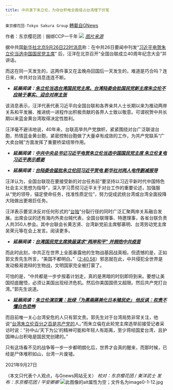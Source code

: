 ```yaml
---
title: 中共拿下朱立伦，为夺台积电全面侵占台湾埋下伏笔
---
```

`東京櫻花団-Tokyo Sakura Group` [轉載自GNews](https://gnews.org/zh-hans/1557836/)

作者：东京樱花团｜捆绑CCP一千年
![](https://lh4.googleusercontent.com/w_ghrYHDkxX4uhSSE0KIRO0C-Hfd9swD1kwTckXFtPjiM9efs3dxT_DjHCSJ8eEW3714o70dorMU-XkSfr2s1bsAo5HCCodfRZKj7kaCACdxM2CqOVoauO7XmmBVzM5odxVDVLsb=s0)
[*图片来源*](https://s.rfi.fr/media/display/4d8ca23e-1e4d-11ec-98bd-005056a97e36/AP21268435004841.jpg)

据中共国[新华社北京9月26日22时消息](http://www.news.cn/politics/leaders/2021-09/26/c_1127905684.htm)称：在中共26日要闻中刊发“[习近平电贺朱立伦当选中国国民党主席](http://www.news.cn/tw/2021-09/26/c_1127904222.htm)” 后，汪洋在北京召开“全国台联成立40周年纪念大会”并讲话。

而这在同一天发生的，这两件事又在孟晚舟回国后一天发生的，难道是巧合吗？连日来，中共对台消息连连不断。

- ***延展阅读：***[***朱立伦当选台湾国民党主席。***](https://www.rfi.fr/cn/%E6%94%BF%E6%B2%BB/20210925-%E6%9C%B1%E7%AB%8B%E4%BC%A6%E5%BD%93%E9%80%89%E5%9B%BD%E6%B0%91%E5%85%9A%E4%B8%BB%E5%B8%AD)[***台湾陆委会批国民党新主席朱立伦不应昧于事实、迎合对岸主张***](https://www.rfi.fr/cn/%E4%B8%AD%E5%9B%BD/20210926-%E5%8F%B0%E6%B9%BE%E9%99%86%E5%A7%94%E4%BC%9A%E6%89%B9%E5%9B%BD%E6%B0%91%E5%85%9A%E6%96%B0%E4%B8%BB%E5%B8%AD%E6%9C%B1%E7%AB%8B%E4%BC%A6%E4%B8%8D%E5%BA%94%E6%98%A7%E4%BA%8E%E4%BA%8B%E5%AE%9E-%E8%BF%8E%E5%90%88%E5%AF%B9%E5%B2%B8%E4%B8%BB%E5%BC%A0)


该消息表示，汪洋代表代表习近平向全国台联和各界亲共人士长期以来为推动两岸关系和平发展、推进统一进程作出积极贡献的各界人士致以敬意。可谓祝贺中共长期以来蓝金黄台湾取得决定性胜利。

汪洋毫不避讳地说，40年来，台联高举共产党旗帜，紧紧围绕对台广泛联谊台胞，热情蓝金黄台胞，紧密控制台胞做了大量卓有成效的工作，为共产党联系“广大卖台贼”方面发挥了重要桥梁纽带作用。

- ***延展阅读：***[***中共中央总书记习近平电贺朱立伦当选中国国民党主席 朱立伦复电习近平表示感谢***](http://www.news.cn/tw/2021-09/26/c_1127904222.htm)


- ***延展阅读：***[***台陆委会猛批朱立伦回习近平贺电 新华社对两人电传删减报导***](https://www.voachinese.com/a/taiwan-opposition-party-s-new-leader-pledges-renewed-talks-with-china/6246201.html)


汪洋认为，全国台联现在要接受新的对台任务前“要坚持以习近平新时代中国特色社会主义思想为指导”，深入学习贯彻习近平关于对台工作的重要论述，加强服从“党的领导，锚定使命任务，找准性质定位”，努力促成武统台湾或台湾全面投降大陆做出更艰巨任务。

汪洋表示要坚决反对任何形式的“[台独](https://www.forbes.com/sites/davidaxe/2021/09/13/taiwan-is-arming-itself-to-beat-a-chinese-invasion-some-new-weapons-are-better-than-others/?sh=78670fbe32e7)”分裂行径的同时广泛汇聚两岸关系融合发展。出席会议的还有海内外卖台贼代表，全国台联理事、特邀理事，各省台联负责人共350人参会。其中台联会长黄志贤、台湾新党前主席郁慕明、台湾劳动党主席吴荣元等在会上发言。阅读更多。

- ***延展阅读：***[***台湾国民党主席换届谋求“两岸和平” 并拥抱中共疫苗***](https://gnews.org/zh-hans/1512226/)


而此时此刻，中共正在世界上全面暴露他的生物战基因战真相，但遗憾的是，正如郭文贵先生所言，“美国不都明白。”（[2:40.58](https://gtv.org/video/id=6150769942a8af3151a5b28f)）邪恶就在此，中共侵犯全世界是发动极易诡辩的生物战，文明国家完全被打蒙了。

可怕的是，“中共都是一步步按着计划走，真的是黑暗的时刻即将到来。要想让美国彻底醒悟，必须让美国出现经济危机。然后你美国国债又超限。然后共产党打台湾。”郭先生说道。

- ***延展阅读：***[***朱立伦演双簧：批绿「为黑兩蔣美化日本殖民史」 他反讽：权贵不懂白色恐怖***](https://tw.news.yahoo.com/%E9%81%AD%E6%9C%B1%E6%89%B9%E9%BB%91%E5%85%A9%E8%94%A3-%E6%B8%B8%E9%8C%AB%E5%A0%83-%E5%8E%BB%E5%95%8F%E9%AB%98%E8%82%B2%E4%BB%81-050808882.html)


而目前唯一关心台湾安危的人只有郭文贵。郭先生对于台湾局势非常关注，他说“[台湾朱立伦百分之百是共产党的](https://gtv.org/video/id=6150769942a8af3151a5b28f)人。”而朱立倫在此轮党主席选举前接受记者采访时说：“孙中山‘天下为公’的精神可能和年轻人有距离，至少蒋经国爱台湾，且护国神山台积电是国民党创建的。”

只有这场看不见的战争等一步一步都明朗化后，世界才会真的醒来，而那时候，已经是尸体堆积如山，台湾一片废墟。

2021年9月27日

（本文只代表个人观点，与Gnews网站无关）
*校对：东京樱花团 / 東洋武士*
*发布：东京樱花团 / 平安卿卿*
![此图像的alt属性为空；文件名为image0-1-12.jpg](https://assets.gnews.org/wp-content/uploads/2021/09/image0-1-12.jpg)
